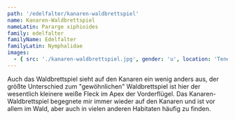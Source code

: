 ```yaml
---
path: '/edelfalter/kanaren-waldbrettspiel'
name: Kanaren-Waldbrettspiel
nameLatin: Pararge xiphioides
family: edelfalter
familyName: Edelfalter
familyLatin: Nymphalidae
images:
  - { src: './kanaren-waldbrettspiel.jpg', gender: 'u', location: 'Teneriffa, Punta Baja de las Palmas', author: Georg, date: '2019-04-30' }
---
```


Auch das Waldbrettspiel sieht auf den Kanaren ein wenig anders aus, der größte Unterschied zum "gewöhnlichen" Waldbrettspiel ist hier der wesentlich kleinere weiße Fleck im Apex der Vorderflügel. Das Kanaren-Waldbrettspiel begegnete mir immer wieder auf den Kanaren und ist vor allem im Wald, aber auch in vielen anderen Habitaten häufig zu finden.
